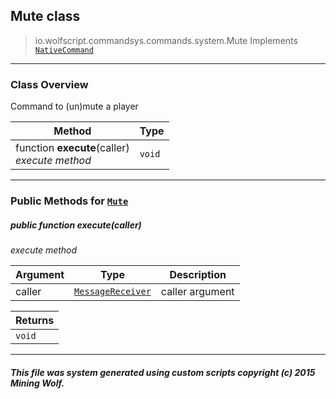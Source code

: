 ## Mute __class__

>io.wolfscript.commandsys.commands.system.Mute
>Implements [`NativeCommand`](../../NativeCommand.md)

---

### Class Overview

Command to (un)mute a player

Method | Type   
--- | :--- 
 function __execute__(caller) <br> _execute method_ | `void`



---


### Public Methods for [`Mute`](Mute.md)

##### <a id='execute'></a>public  function __execute__(caller)

_execute method_

Argument | Type | Description  
--- | --- | --- 
caller | [`MessageReceiver`](../../../chat/MessageReceiver.md) | caller argument

Returns | 
--- | 
`void` |


---


##### This file was system generated using custom scripts copyright (c) 2015 Mining Wolf.
	

